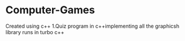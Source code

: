 # Computer-Games
Created using c++
1.Quiz program in c++implementing all the graphicsh library runs in turbo c++
